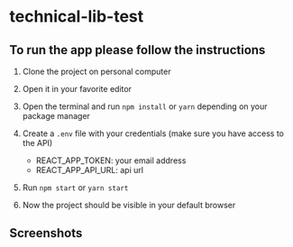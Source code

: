 # technical-lib-test

## To run the app please follow the instructions

1. Clone the project on personal computer
2. Open it in your favorite editor
3. Open the terminal and run `npm install` or `yarn` depending on your package manager
4. Create a `.env` file with your credentials (make sure you have access to the API)

   - REACT_APP_TOKEN: your email address
   - REACT_APP_API_URL: api url

5. Run `npm start` or `yarn start`
6. Now the project should be visible in your default browser

## Screenshots
